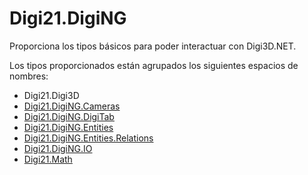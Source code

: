 # Digi21.DigiNG

Proporciona los tipos básicos para poder interactuar con Digi3D.NET.

Los tipos proporcionados están agrupados los siguientes espacios de nombres:

* Digi21.Digi3D
* [Digi21.DigiNG.Cameras](digi21.diging.cameras/)
* [Digi21.DigiNG.DigiTab](digi21.diging.digitab/)
* [Digi21.DigiNG.Entities](digi21.diging.entities/)
* [Digi21.DigiNG.Entities.Relations](digi21.diging.entities.relations/)
* [Digi21.DigiNG.IO](digi21.diging.io/)
* [Digi21.Math](https://github.com/digi21/docs/tree/7fc627c885c16fb88afc7cc05a6df2a2f4a54563/digi3d-net/programacion/.net/referencia/digi21.diging/digi21.math)



